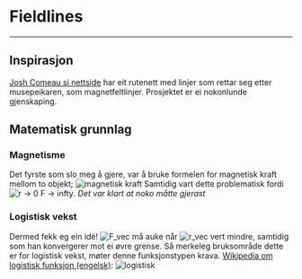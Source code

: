 # Fieldlines

------------

## Inspirasjon

[Josh Comeau si nettside](https://www.joshwcomeau.com/) har eit rutenett med linjer som rettar seg etter musepeikaren, som magnetfeltlinjer. Prosjektet er ei nokonlunde gjenskaping.

## Matematisk grunnlag

### Magnetisme

Det fyrste som slo meg å gjere, var å bruke formelen for magnetisk kraft mellom to objekt; ![magnetisk kraft]
Samtidig vart dette problematisk fordi ![r -> 0 F -> infty].
_Det var klart at noko måtte gjerast_

### Logistisk vekst

Dermed fekk eg ein idé! ![F_vec] må auke når ![r_vec] vert mindre, samtidig som han konvergerer mot ei øvre grense.
Så merkeleg bruksområde dette er for logistisk vekst, møter denne funksjonstypen krava.
[Wikipedia om logistisk funksjon (engelsk)](https://en.wikipedia.org/wiki/Logistic_function):
![logistisk]


[magnetisk kraft]: https://latex.codecogs.com/svg.latex?\vec{F}=\frac{kQq}{\vec{r}^2}
[r -> 0 F -> infty]: https://latex.codecogs.com/svg.latex?\lim_{r\to0}{\vec{F}}=\infty
[F_vec]: https://latex.codecogs.com/svg.latex?\vec{F}
[r_vec]: https://latex.codecogs.com/svg.latex?\vec{r}
[logistisk]: https://latex.codecogs.com/svg.latex?f(x)=\frac{L}{1+e^{-k(x-x_0)}}
